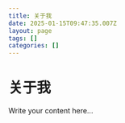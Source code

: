 ```yaml
---
title: 关于我
date: 2025-01-15T09:47:35.007Z
layout: page
tags: []
categories: []
---
```


# 关于我

Write your content here...
